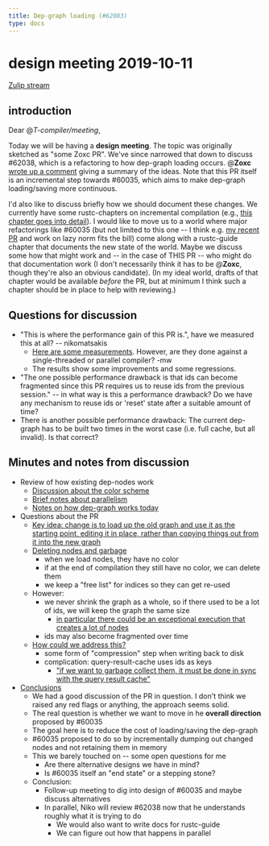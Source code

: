 ```yaml
---
title: Dep-graph loading (#62083)
type: docs
---
```


# design meeting 2019-10-11

[Zulip stream](https://rust-lang.zulipchat.com/#narrow/stream/131828-t-compiler/topic/design.20meeting.202019-10-11)

## introduction

Dear @*T-compiler/meeting*,

Today we will be having a **design meeting**. The topic was originally sketched as "some Zoxc PR". We've since narrowed that down to discuss #62038, which is a refactoring to how dep-graph loading occurs. @**Zoxc** [wrote up a comment](https://github.com/rust-lang/rust/pull/62038#issuecomment-540508308) giving a summary of the ideas. Note that this PR itself is an incremental step towards #60035, which aims to make dep-graph loading/saving more continuous.

I'd also like to discuss briefly how we should document these changes. We currently have some rustc-chapters on incremental compilation (e.g., [this chapter goes into detail](https://rust-lang.github.io/rustc-guide/queries/incremental-compilation-in-detail.html)). I would like to move us to a world where major refactorings like #60035 (but not limited to this one -- I think e.g. [my recent PR](https://github.com/rust-lang/rust/pull/65232) and work on lazy norm fits the bill) come along with a rustc-guide chapter that documents the new state of the world. Maybe we discuss some how that might work and -- in the case of THIS PR -- who might do that documentation work (I don't necessarily think it has to be @**Zoxc**, though they're also an obvious candidate). (In my ideal world, drafts of that chapter would be available *before* the PR, but at minimum I think such a chapter should be in place to help with reviewing.)

## Questions for discussion

* "This is where the performance gain of this PR is.", have we measured this at all? -- nikomatsakis
    * [Here are some measurements](https://perf.rust-lang.org/compare.html?start=4a365a29d64bec75d107214319a129ba68fc12a3&end=7830caefb62c9c8d3fb7a742c66c64c89bf3aafe&stat=wall-time). However, are they done against a single-threaded or parallel compiler? -mw
    * The results show some improvements and some regressions.
* "The one possible performance drawback is that ids can become fragmented since this PR requires us to reuse ids from the previous session." -- in what way is this a performance drawback? Do we have any mechanism to reuse ids or 'reset' state after a suitable amount of time?
* There is another possible performance drawback: The current dep-graph has to be built two times in the worst case (i.e. full cache, but all invalid). Is that correct?
 
## Minutes and notes from discussion

* Review of how existing dep-nodes work
    * [Discussion about the color scheme](https://rust-lang.zulipchat.com/#narrow/stream/131828-t-compiler/topic/design.20meeting.202019-10-11/near/177910369)
    * [Brief notes about parallelism](https://rust-lang.zulipchat.com/#narrow/stream/131828-t-compiler/topic/design.20meeting.202019-10-11/near/177910794)
    * [Notes on how dep-graph works today](https://rust-lang.zulipchat.com/#narrow/stream/131828-t-compiler/topic/design.20meeting.202019-10-11/near/177911022)
* Questions about the PR
    * [Key idea: change is to load up the old graph and use it as the starting point, editing it in place, rather than copying things out from it into the new graph](https://rust-lang.zulipchat.com/#narrow/stream/131828-t-compiler/topic/design.20meeting.202019-10-11/near/177911184)
    * [Deleting nodes and garbage](https://rust-lang.zulipchat.com/#narrow/stream/131828-t-compiler/topic/design.20meeting.202019-10-11/near/177911307)
        * when we load nodes, they have no color
        * if at the end of compilation they still have no color, we can delete them
        * we keep a "free list" for indices so they can get re-used
    * However:
        * we never shrink the graph as a whole, so if there used to be a lot of ids, we will keep the graph the same size
            * [in particular there could be an exceptional execution that creates a lot of nodes](https://rust-lang.zulipchat.com/#narrow/stream/131828-t-compiler/topic/design.20meeting.202019-10-11/near/177912057)
        * ids may also become fragmented over time
    * [How could we address this?](https://rust-lang.zulipchat.com/#narrow/stream/131828-t-compiler/topic/design.20meeting.202019-10-11/near/177912273)
        * some form of "compression" step when writing back to disk
        * complication: query-result-cache uses ids as keys
            * ["if we want to garbage collect them, it must be done in sync with the query result cache"](https://rust-lang.zulipchat.com/#narrow/stream/131828-t-compiler/topic/design.20meeting.202019-10-11/near/177912399)
* [Conclusions](https://rust-lang.zulipchat.com/#narrow/stream/131828-t-compiler/topic/design.20meeting.202019-10-11/near/177915151)
    * We had a good discussion of the PR in question. I don't think we raised any red flags or anything, the approach seems solid.
    * The real question is whether we want to move in he **overall direction** proposed by #60035
    * The goal here is to reduce the cost of loading/saving the dep-graph
    * #60035 proposed to do so by incrementally dumping out changed nodes and not retaining them in memory
    * This we barely touched on -- some open questions for me
        * Are there alternative designs we have in mind?
        * Is #60035 itself an "end state" or a stepping stone?
    * Conclusion:
        * Follow-up meeting to dig into design of #60035 and maybe discuss alternatives
        * In parallel, Niko will review #62038 now that he understands roughly what it is trying to do
            * We would also want to write docs for rustc-guide
            * We can figure out how that happens in parallel
